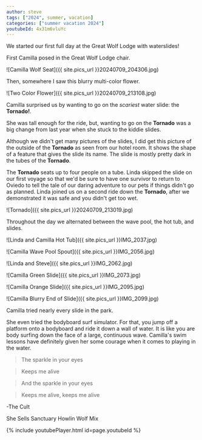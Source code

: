 ```yaml
---
author: steve
tags: ["2024", summer, vacation]
categories: ["summer vacation 2024"]
youtubeId: 4x31m6vluYc
---
```

We started our first full day at the Great Wolf Lodge with waterslides!

First Camilla posed in the Great Wolf Lodge chair.  

![Camilla Wolf Seat]({{ site.pics_url }}20240709_204306.jpg)  

Then, somewhere I saw this blurry multi-color flower.  

![Two Color Flower]({{ site.pics_url }}20240709_213108.jpg)  

Camilla surprised us by wanting to go on the *scariest* water slide: the **Tornado!**.   

She was tall enough for the ride, but, wanting to go on the **Tornado** was a big change from last year when she stuck to the kiddie slides.  

Although we didn't get many pictures of the slides, I did get this picture of the outside of the **Tornado** as seen from our hotel room. It shows the shape of a feature that gives the slide its name. The slide is mostly pretty dark in the tubes of the **Tornado**. 

The **Tornado** seats up to four people on a tube. Linda skipped the slide on our first voyage so that we'd be sure to have one survivor to return to Oviedo to tell the tale of our daring adventure to our pets if things didn't go as planned. Linda joined us on a second ride down the **Tornado**, after we demonstrated it was safe and you didn't get too wet.  

![Tornado]({{ site.pics_url }}20240709_213019.jpg)  

Throughout the day we alternated between the wave pool, the hot tub, and slides.  

![Linda and Camilla Hot Tub]({{ site.pics_url }}IMG_2037.jpg)  

![Camilla Wave Pool Spout]({{ site.pics_url }}IMG_2056.jpg)  

![Linda and Steve]({{ site.pics_url }}IMG_2062.jpg)  

![Camilla Green Slide]({{ site.pics_url }}IMG_2073.jpg)  

![Camilla Orange Slide]({{ site.pics_url }}IMG_2095.jpg)   

![Camilla Blurry End of Slide]({{ site.pics_url }}IMG_2099.jpg)  

Camilla tried nearly every slide in the park.  

She even tried the bodyboard surf simulator. For that, you jump off a platform onto a bodyboard and ride it down a wall of water. It is like you are body surfing down the face of a large, continuous wave. Camilla's swim lessons have definitely given her some courage when it comes to playing in the water.  

  

>The sparkle in your eyes

>Keeps me alive

>And the sparkle in your eyes

>Keeps me alive, keeps me alive  

-The Cult  

She Sells Sanctuary Howlin Wolf Mix  

{% include youtubePlayer.html id=page.youtubeId %}

